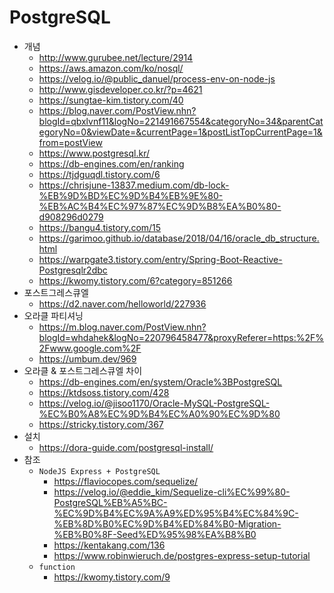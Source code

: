 # PostgreSQL
- 개념
  - http://www.gurubee.net/lecture/2914
  - https://aws.amazon.com/ko/nosql/
  - https://velog.io/@public_danuel/process-env-on-node-js
  - http://www.gisdeveloper.co.kr/?p=4621
  - https://sungtae-kim.tistory.com/40
  - https://blog.naver.com/PostView.nhn?blogId=qbxlvnf11&logNo=221491667554&categoryNo=34&parentCategoryNo=0&viewDate=&currentPage=1&postListTopCurrentPage=1&from=postView
  - https://www.postgresql.kr/
  - https://db-engines.com/en/ranking
  - https://tjdguqdl.tistory.com/6
  - https://chrisjune-13837.medium.com/db-lock-%EB%9D%BD%EC%9D%B4%EB%9E%80-%EB%AC%B4%EC%97%87%EC%9D%B8%EA%B0%80-d908296d0279
  - https://bangu4.tistory.com/15
  - https://garimoo.github.io/database/2018/04/16/oracle_db_structure.html
  - https://warpgate3.tistory.com/entry/Spring-Boot-Reactive-Postgresqlr2dbc
  - https://kwomy.tistory.com/6?category=851266
- 포스트그레스큐엘
  - https://d2.naver.com/helloworld/227936
- 오라클 파티셔닝
  - https://m.blog.naver.com/PostView.nhn?blogId=whdahek&logNo=220796458477&proxyReferer=https:%2F%2Fwww.google.com%2F
  - https://umbum.dev/969
- 오라클 & 포스트그레스큐엘 차이
  - https://db-engines.com/en/system/Oracle%3BPostgreSQL
  - https://ktdsoss.tistory.com/428
  - https://velog.io/@jisoo1170/Oracle-MySQL-PostgreSQL-%EC%B0%A8%EC%9D%B4%EC%A0%90%EC%9D%80
  - https://stricky.tistory.com/367
- 설치
  - https://dora-guide.com/postgresql-install/
- 참조
  - `NodeJS Express + PostgreSQL`
    - https://flaviocopes.com/sequelize/
    - https://velog.io/@eddie_kim/Sequelize-cli%EC%99%80-PostgreSQL%EB%A5%BC-%EC%9D%B4%EC%9A%A9%ED%95%B4%EC%84%9C-%EB%8D%B0%EC%9D%B4%ED%84%B0-Migration-%EB%B0%8F-Seed%ED%95%98%EA%B8%B0
    - https://kentakang.com/136
    - https://www.robinwieruch.de/postgres-express-setup-tutorial
  - `function`    
    - https://kwomy.tistory.com/9
